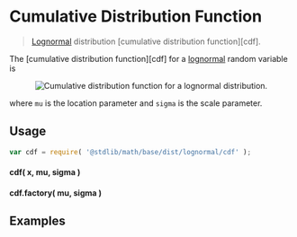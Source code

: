 Cumulative Distribution Function
===
> [Lognormal][lognormal] distribution [cumulative distribution function][cdf].

<!-- <intro> -->

The [cumulative distribution function][cdf] for a [lognormal][lognormal] random variable is

<!-- <equation class="equation" label="eq:" align="center" raw="" alt=""> -->
<div class="equation" align="center" data-raw-text="F(x;\mu,\sigma)=\frac12 + \frac12\,\operatorname{erf}\left[\frac{\ln x-\mu}{\sqrt{2}\sigma}\right]" data-equation="eq:cdf">
	<img src="https://cdn.rawgit.com/distributions-io/lognormal-cdf/eced4e40a09bfdb6fd4aa110115e84baa0a0d49d/docs/img/eqn.svg" alt="Cumulative distribution function for a lognormal distribution.">
	<br>
</div>

where `mu` is the location parameter and `sigma` is the scale parameter.

<!-- </intro> -->

<!-- <usage> -->

## Usage
``` javascript
var cdf = require( '@stdlib/math/base/dist/lognormal/cdf' );
```

#### cdf( x, mu, sigma )
#### cdf.factory( mu, sigma )
<!-- </usage> -->

<!-- <examples> -->
## Examples

``` javascript
```
<!-- </examples> -->


<!-- <links> -->

[lognormal]: https://en.wikipedia.org/wiki/Lognormal_distribution

<!-- </links> -->